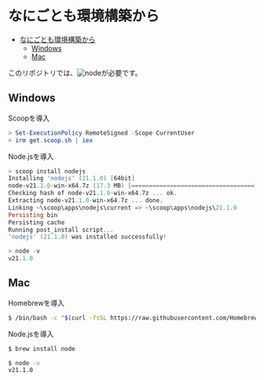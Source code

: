 # なにごとも環境構築から

- [なにごとも環境構築から](#なにごとも環境構築から)
  - [Windows](#windows)
  - [Mac](#mac)

[node]: https://img.shields.io/badge/node-%3E%3D16.13.0-brightgreen

このリポジトリでは、![node]が必要です。


## Windows


Scoopを導入

```powershell
> Set-ExecutionPolicy RemoteSigned -Scope CurrentUser
> irm get.scoop.sh | iex
```


Node.jsを導入

```powershell
> scoop install nodejs
Installing 'nodejs' (21.1.0) [64bit]
node-v21.1.0-win-x64.7z (17.3 MB) [===================================] 100%
Checking hash of node-v21.1.0-win-x64.7z ... ok.
Extracting node-v21.1.0-win-x64.7z ... done.
Linking ~\scoop\apps\nodejs\current => ~\scoop\apps\nodejs\21.1.0
Persisting bin
Persisting cache
Running post_install script...
'nodejs' (21.1.0) was installed successfully!
```

```powershell
> node -v
v21.1.0
```

## Mac

Homebrewを導入

```bash
$ /bin/bash -c "$(curl -fsSL https://raw.githubusercontent.com/Homebrew/install/HEAD/install.sh)"
```

Node.jsを導入

```bash
$ brew install node
```

```bash
$ node -v
v21.1.0
```
